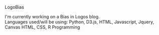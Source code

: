 LogoBias

I'm currently working on a Bias in Logos blog.
<br>Languages used/will be using: Python, D3.js, HTML, Javascript, Jquery, Canvas HTML, CSS, R Programming

